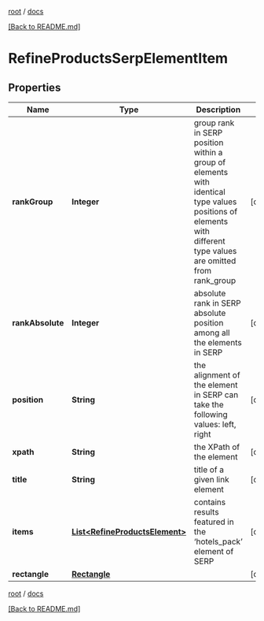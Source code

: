 [root](./../ "root") / [docs](./ "docs")

[[Back to README.md]](./../README.md "[Back to README.md]")

# RefineProductsSerpElementItem

## Properties

| Name | Type | Description | Notes |
|------------ | ------------- | ------------- | -------------|
|**rankGroup** | **Integer** | group rank in SERP position within a group of elements with identical type values positions of elements with different type values are omitted from rank_group |  [optional] |
|**rankAbsolute** | **Integer** | absolute rank in SERP absolute position among all the elements in SERP |  [optional] |
|**position** | **String** | the alignment of the element in SERP can take the following values: left, right |  [optional] |
|**xpath** | **String** | the XPath of the element |  [optional] |
|**title** | **String** | title of a given link element |  [optional] |
|**items** | [**List&lt;RefineProductsElement&gt;**](RefineProductsElement.md) | contains results featured in the ‘hotels_pack’ element of SERP |  [optional] |
|**rectangle** | [**Rectangle**](Rectangle.md) |  |  [optional] |

[root](./../ "root") / [docs](./ "docs")

[[Back to README.md]](./../README.md "[Back to README.md]")
